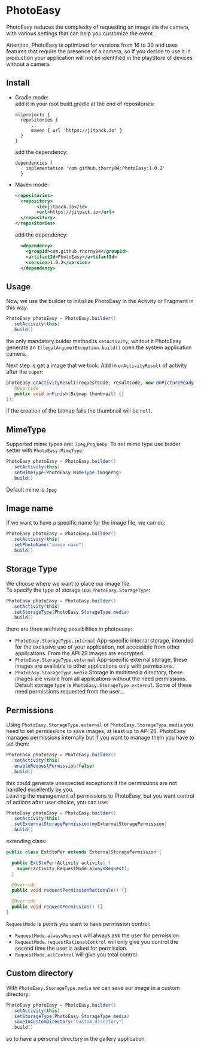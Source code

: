 # PhotoEasy
PhotoEasy reduces the complexity of requesting an image via the camera, with various settings that can help you customize the event.

Attention, PhotoEasy is optimized for versions from 16 to 30 and uses features that require the presence of a camera, so if you decide to use it in production your application will not be identified in the playStore of devices without a camera.


## Install
- Gradle mode:</br>
  add it in your root build.gradle at the end of repositories:
  ```
  allprojects {
  	repositories {
  		...
  		maven { url 'https://jitpack.io' }
  	}
  }
  ```
  add the dependency:
  ```
  dependencies {
	  implementation 'com.github.thorny84:PhotoEasy:1.0.2'
	}
  ```
- Maven mode:
  ```xml
  <repositories>
  	<repository>
  		  <id>jitpack.io</id>
  		  <url>https://jitpack.io</url>
  	</repository>
  </repositories>
  ```
  add the dependency:
  ```xml
	<dependency>
	  <groupId>com.github.thorny84</groupId>
	  <artifactId>PhotoEasy</artifactId>
	  <version>1.0.2</version>
	</dependency>
  ```
## Usage
Now, we use the builder to initialize PhotoEasy in the Activity or Fragment in this way:
```java
PhotoEasy photoEasy = PhotoEasy.builder()
  .setActivity(this)
  .build()
```
the only mandatory buider method is `setActivity`, whitout it PhotoEasy generate an `IllegalArgumetException`.
`build()` open the system application camera.

Next step is get a image that we took. Add in `onActivityResult` of activity after the `super`:
```java
photoEasy.onActivityResult(requestCode, resultCode, new OnPictureReady() {
   @Override
   public void onFinish(Bitmap thumbnail) {}
});
```
if the creation of the bitmap fails the thumbnail will be `null`.

## MimeType
Supported mime types are: `Jpeg`,`Png`,`Webp`.
To set mime type use buider setter with `PhotoEasy.MimeType`:
```java
PhotoEasy photoEasy = PhotoEasy.builder()
  .setActivity(this)
  .setMimeType(PhotoEasy.MimeType.imagePng)
  .build()
```
Default mime is `Jpeg`

## Image name
If we want to have a specific name for the image file, we can do:
```java
PhotoEasy photoEasy = PhotoEasy.builder()
  .setActivity(this)
  .setPhotoName("image name")
  .build()
```

## Storage Type
We choose where we want to place our image file.</br>
To specify the type of storage use `PhotoEasy.StorageType`:
```java
PhotoEasy photoEasy = PhotoEasy.builder()
  .setActivity(this)
  .setStorageType(PhotoEasy.StorageType.media)
  .build()
```
there are three archiving possibilities in photoeasy:
- `PhotoEasy.StorageType.internal` App-specific internal storage, intended for the exclusive use of your application, not accessible from other applications. From the API 29 images are encrypted.
- `PhotoEasy.StorageType.external` App-specific external storage, these images are available to other applications only with permissions.
- `PhotoEasy.StorageType.media` Storage in multimedia directory, these images are visible from all applications without the need permissions.
Default storage type is `PhotoEasy.StorageType.external`.
Some of these need permissions requested from the user...

## Permissions
Using `PhotoEasy.StorageType.external` or `PhotoEasy.StorageType.media` you need to set permissions to save images, at least up to API 28. PhotoEasy manages permissions internally but if you want to manage them you have to set them:
```java
PhotoEasy photoEasy = PhotoEasy.builder()
  .setActivity(this)
  .enableRequestPermission(false)
  .build()
```
this could generate unexpected exceptions if the permissions are not handled excellently by you.</br>
Leaving the management of permissions to PhotoEasy, but you want control of actions after user choice, you can use:
```java
PhotoEasy photoEasy = PhotoEasy.builder()
  .setActivity(this)
  .setExternalStoragePermission(myExternalStoragePermission)
  .build()
```
extending class:
```java
public class ExtStoPer extends ExternalStoragePermission {

  public ExtStoPer(Activity activity) {
    super(activity,RequestMode.alwaysRequest);
  }

  @Override
  public void requestPermissionRationale() {}

  @Override
  public void requestPermission() {}
}
```
`RequestMode` is points you want to have permission control:
- `RequestMode.alwaysRequest` will always ask the user for permission.
- `RequestMode.requestRationalControl` will only give you control the second time the user is asked for permission.
- `RequestMode.allControl` will give you total control.

## Custom directory
With `PhotoEasy.StorageType.media` we can save our image in a custom directory:
```java
PhotoEasy photoEasy = PhotoEasy.builder()
  .setActivity(this)
  .setStorageType(PhotoEasy.StorageType.media)
  .saveInCustomDirectory("Custom_directory")
  .build()
```
so to have a personal directory in the gallery application
